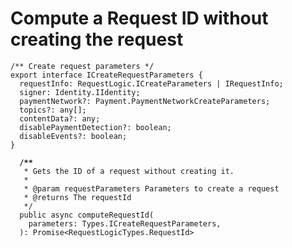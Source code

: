 # Compute a Request ID without creating the request

<pre class="language-typescript"><code class="lang-typescript">/** Create request parameters */
export interface ICreateRequestParameters {
  requestInfo: RequestLogic.ICreateParameters | IRequestInfo;
  signer: Identity.IIdentity;
  paymentNetwork?: Payment.PaymentNetworkCreateParameters;
  topics?: any[];
  contentData?: any;
  disablePaymentDetection?: boolean;
  disableEvents?: boolean;
}
<strong>  
</strong><strong>  /**
</strong>   * Gets the ID of a request without creating it.
   *
   * @param requestParameters Parameters to create a request
   * @returns The requestId
   */
  public async computeRequestId(
    parameters: Types.ICreateRequestParameters,
  ): Promise&#x3C;RequestLogicTypes.RequestId>
</code></pre>
